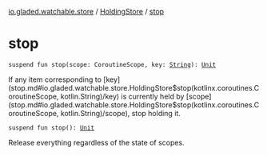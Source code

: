 [io.gladed.watchable.store](../index.md) / [HoldingStore](index.md) / [stop](./stop.md)

# stop

`suspend fun stop(scope: CoroutineScope, key: `[`String`](https://kotlinlang.org/api/latest/jvm/stdlib/kotlin/-string/index.html)`): `[`Unit`](https://kotlinlang.org/api/latest/jvm/stdlib/kotlin/-unit/index.html)

If any item corresponding to [key](stop.md#io.gladed.watchable.store.HoldingStore$stop(kotlinx.coroutines.CoroutineScope, kotlin.String)/key) is currently held by [scope](stop.md#io.gladed.watchable.store.HoldingStore$stop(kotlinx.coroutines.CoroutineScope, kotlin.String)/scope), stop holding it.

`suspend fun stop(): `[`Unit`](https://kotlinlang.org/api/latest/jvm/stdlib/kotlin/-unit/index.html)

Release everything regardless of the state of scopes.

